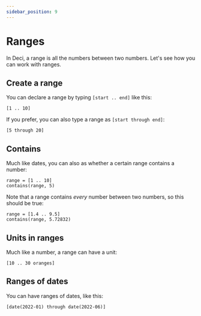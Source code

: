 ```yaml
---
sidebar_position: 9
---
```


# Ranges

In Deci, a range is all the numbers between two numbers. Let's see how you can work with ranges.

## Create a range

You can declare a range by typing `[start .. end]` like this:

```deci live
[1 .. 10]
```

If you prefer, you can also type a range as `[start through end]`:

```deci live
[5 through 20]
```

## Contains

Much like dates, you can also as whether a certain range contains a number:

```deci live
range = [1 .. 10]
contains(range, 5)
```

Note that a range contains _every_ number between two numbers, so this should be true:

```deci live
range = [1.4 .. 9.5]
contains(range, 5.72832)
```

## Units in ranges

Much like a number, a range can have a unit:

```deci live
[10 .. 30 oranges]
```

## Ranges of dates

You can have ranges of dates, like this:

```deci live
[date(2022-01) through date(2022-06)]
```
